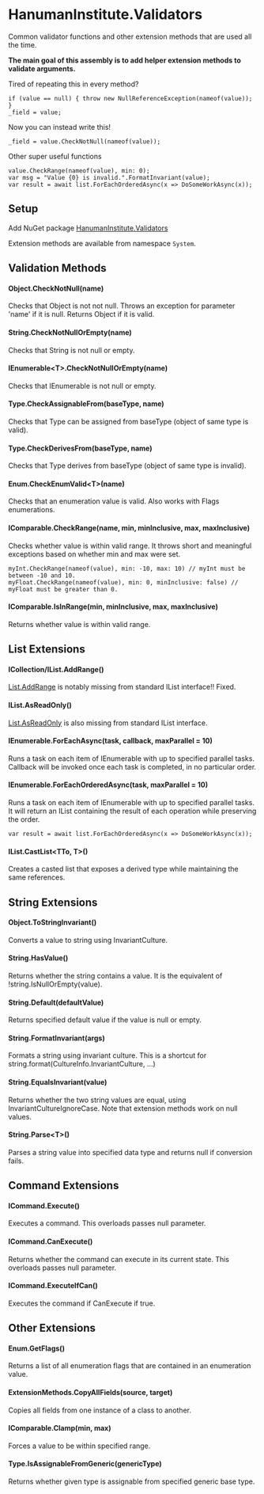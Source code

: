 # HanumanInstitute.Validators
Common validator functions and other extension methods that are used all the time.

**The main goal of this assembly is to add helper extension methods to validate arguments.**

Tired of repeating this in every method?

    if (value == null) { throw new NullReferenceException(nameof(value)); }
    _field = value;

Now you can instead write this!

    _field = value.CheckNotNull(nameof(value));

Other super useful functions

    value.CheckRange(nameof(value), min: 0);
    var msg = "Value {0} is invalid.".FormatInvariant(value);
    var result = await list.ForEachOrderedAsync(x => DoSomeWorkAsync(x));

## Setup

Add NuGet package [HanumanInstitute.Validators](https://www.nuget.org/packages/HanumanInstitute.Validators/)

Extension methods are available from namespace `System`.

## Validation Methods

#### Object.CheckNotNull(name)

Checks that Object is not not null. Throws an exception for parameter 'name' if it is null. Returns Object if it is valid.

#### String.CheckNotNullOrEmpty(name)

Checks that String is not null or empty.

#### IEnumerable&lt;T>.CheckNotNullOrEmpty(name)

Checks that IEnumerable is not null or empty.

#### Type.CheckAssignableFrom(baseType, name)

Checks that Type can be assigned from baseType (object of same type is valid).

#### Type.CheckDerivesFrom(baseType, name)

Checks that Type derives from baseType (object of same type is invalid).

#### Enum.CheckEnumValid&lt;T>(name)

Checks that an enumeration value is valid. Also works with Flags enumerations.

#### IComparable.CheckRange(name, min, minInclusive, max, maxInclusive)

Checks whether value is within valid range. It throws short and meaningful exceptions based on whether min and max were set.

    myInt.CheckRange(nameof(value), min: -10, max: 10) // myInt must be between -10 and 10.
    myFloat.CheckRange(nameof(value), min: 0, minInclusive: false) // myFloat must be greater than 0.

#### IComparable.IsInRange(min, minInclusive, max, maxInclusive)

Returns whether value is within valid range.


## List Extensions

#### ICollection/IList.AddRange()

[List.AddRange](https://docs.microsoft.com/en-us/dotnet/api/system.collections.generic.list-1.addrange) is notably missing from standard IList interface!! Fixed.

#### IList.AsReadOnly()

[List.AsReadOnly](https://docs.microsoft.com/en-us/dotnet/api/system.collections.generic.list-1.asreadonly) is also missing from standard IList interface.

#### IEnumerable.ForEachAsync(task, callback, maxParallel = 10)

Runs a task on each item of IEnumerable with up to specified parallel tasks. Callback will be invoked once each task is completed, in no particular order.

#### IEnumerable.ForEachOrderedAsync(task, maxParallel = 10)

Runs a task on each item of IEnumerable with up to specified parallel tasks. It will return an IList containing the result of each operation while preserving the order.

    var result = await list.ForEachOrderedAsync(x => DoSomeWorkAsync(x));

#### IList<T>.CastList<TTo, T>()

Creates a casted list that exposes a derived type while maintaining the same references.

## String Extensions

#### Object.ToStringInvariant()

Converts a value to string using InvariantCulture.

#### String.HasValue()

Returns whether the string contains a value. It is the equivalent of !string.IsNullOrEmpty(value).

#### String.Default(defaultValue)

Returns specified default value if the value is null or empty.

#### String.FormatInvariant(args)

Formats a string using invariant culture. This is a shortcut for string.format(CultureInfo.InvariantCulture, ...)

#### String.EqualsInvariant(value)

Returns whether the two string values are equal, using InvariantCultureIgnoreCase. Note that extension methods work on null values.

#### String.Parse&lt;T>()

Parses a string value into specified data type and returns null if conversion fails.

## Command Extensions

#### ICommand.Execute()

Executes a command. This overloads passes null parameter.

#### ICommand.CanExecute()

Returns whether the command can execute in its current state. This overloads passes null parameter.

#### ICommand.ExecuteIfCan()

Executes the command if CanExecute if true.

## Other Extensions

#### Enum.GetFlags()

Returns a list of all enumeration flags that are contained in an enumeration value.

#### ExtensionMethods.CopyAllFields(source, target)

Copies all fields from one instance of a class to another.

#### IComparable.Clamp(min, max)

Forces a value to be within specified range.

#### Type.IsAssignableFromGeneric(genericType)

Returns whether given type is assignable from specified generic base type.
